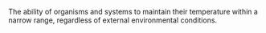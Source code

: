 The ability of organisms and systems to maintain their temperature within a narrow range, regardless of external environmental conditions.